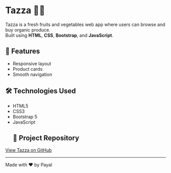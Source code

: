 # Tazza 🍓🥬

Tazza is a fresh fruits and vegetables web app where users can browse and buy organic produce.  
Built using **HTML**, **CSS**, **Bootstrap**, and **JavaScript**.

## 🌟 Features
- Responsive layout
- Product cards
- Smooth navigation

## 🛠️ Technologies Used
- HTML5
- CSS3
- Bootstrap 5
- JavaScript
  ## 🔗 Project Repository
[View Tazza on GitHub](https://github.com/payalbainsla/TazZa_Project)

---
Made with ❤️ by Payal
